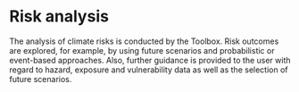 Risk analysis
=======================

The analysis of climate risks is conducted by the Toolbox. Risk outcomes are explored, for example, by using future scenarios and probabilistic or event-based approaches. Also, further guidance is provided to the user with regard to hazard, exposure and vulnerability data as well as the selection of future scenarios.